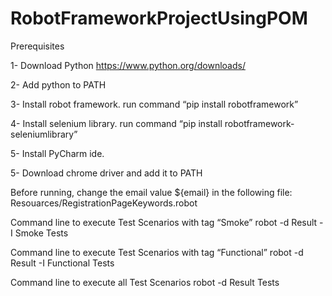 # RobotFrameworkProjectUsingPOM


Prerequisites

1- Download Python https://www.python.org/downloads/

2- Add python to PATH

3- Install robot framework. run command “pip install robotframework”

4- Install selenium library. run command “pip install robotframework-seleniumlibrary”

5- Install PyCharm ide.

5- Download chrome driver and add it to PATH

Before running, change the email value ${email} in the following file:  Resouarces/RegistrationPageKeywords.robot

Command line to execute Test Scenarios with tag “Smoke”
robot -d Result -I Smoke Tests

Command line to execute Test Scenarios with tag “Functional”
robot -d Result -I Functional Tests

Command line to execute all Test Scenarios
robot -d Result Tests